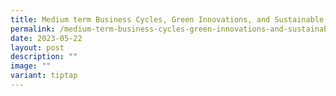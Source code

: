 ```yaml
---
title: Medium term Business Cycles, Green Innovations, and Sustainable Growth
permalink: /medium-term-business-cycles-green-innovations-and-sustainable-growth/
date: 2023-05-22
layout: post
description: ""
image: ""
variant: tiptap
---
```

